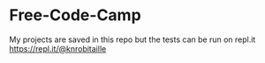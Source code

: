 # Free-Code-Camp
My projects are saved in this repo but the tests can be run on repl.it
https://repl.it/@knrobitaille
